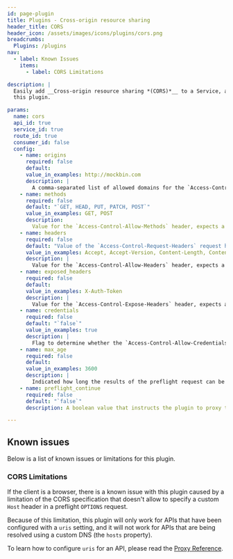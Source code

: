 ```yaml
---
id: page-plugin
title: Plugins - Cross-origin resource sharing
header_title: CORS
header_icon: /assets/images/icons/plugins/cors.png
breadcrumbs:
  Plugins: /plugins
nav:
  - label: Known Issues
    items:
      - label: CORS Limitations

description: |
  Easily add __Cross-origin resource sharing *(CORS)*__ to a Service, a Route (or the deprecated API entity) by enabling
  this plugin.

params:
  name: cors
  api_id: true
  service_id: true
  route_id: true
  consumer_id: false
  config:
    - name: origins
      required: false
      default:
      value_in_examples: http://mockbin.com
      description: |
        A comma-separated list of allowed domains for the `Access-Control-Allow-Origin` header. If you wish to allow all origins, add `*` as a single value to this configuration field. The accepted values can either be flat strings or PCRE regexes. **NOTE**: Prior to Kong 0.10.x, this parameter was `config.origin` (note the change in trailing `s`), and only accepted a single value, or the `*` special value.
    - name: methods
      required: false
      default: "`GET, HEAD, PUT, PATCH, POST`"
      value_in_examples: GET, POST
      description:
        Value for the `Access-Control-Allow-Methods` header, expects a comma delimited string (e.g. `GET,POST`).
    - name: headers
      required: false
      default: "Value of the `Access-Control-Request-Headers` request header"
      value_in_examples: Accept, Accept-Version, Content-Length, Content-MD5, Content-Type, Date, X-Auth-Token
      description: |
        Value for the `Access-Control-Allow-Headers` header, expects a comma delimited string (e.g. `Origin, Authorization`).
    - name: exposed_headers
      required: false
      default:
      value_in_examples: X-Auth-Token
      description: |
        Value for the `Access-Control-Expose-Headers` header, expects a comma delimited string (e.g. `Origin, Authorization`). If not specified, no custom headers are exposed.
    - name: credentials
      required: false
      default: "`false`"
      value_in_examples: true
      description: |
        Flag to determine whether the `Access-Control-Allow-Credentials` header should be sent with `true` as the value.
    - name: max_age
      required: false
      default:
      value_in_examples: 3600
      description: |
        Indicated how long the results of the preflight request can be cached, in `seconds`.
    - name: preflight_continue
      required: false
      default: "`false`"
      description: A boolean value that instructs the plugin to proxy the `OPTIONS` preflight request to the upstream service.

---
```


## Known issues

Below is a list of known issues or limitations for this plugin.

### CORS Limitations

If the client is a browser, there is a known issue with this plugin caused by a
limitation of the CORS specification that doesn't allow to specify a custom
`Host` header in a preflight `OPTIONS` request.

Because of this limitation, this plugin will only work for APIs that have been
configured with a `uris` setting, and it will not work for APIs that
are being resolved using a custom DNS (the `hosts` property).

To learn how to configure `uris` for an API, please read the [Proxy
Reference][proxy-reference].

[api-object]: /latest/admin-api/#api-object
[configuration]: /latest/configuration
[proxy-reference]: /0.12.x/proxy#request-uri
